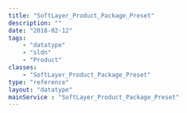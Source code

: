 ```yaml
---
title: "SoftLayer_Product_Package_Preset"
description: ""
date: "2018-02-12"
tags:
    - "datatype"
    - "sldn"
    - "Product"
classes:
    - "SoftLayer_Product_Package_Preset"
type: "reference"
layout: "datatype"
mainService : "SoftLayer_Product_Package_Preset"
---
```

